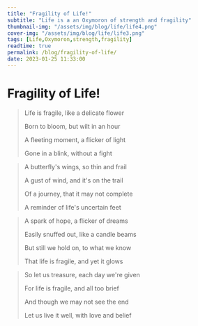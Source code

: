 ```yaml
---
title: "Fragility of Life!"
subtitle: "Life is a an Oxymoron of strength and fragility"
thumbnail-img: "/assets/img/blog/life/life4.png"
cover-img: "/assets/img/blog/life/life3.png"
tags: [Life,Oxymoron,strength,fragility]
readtime: true
permalink: /blog/fragility-of-life/
date: 2023-01-25 11:33:00
---
```

# Fragility of Life!

> Life is fragile, like a delicate flower	
>
>
> Born to bloom, but wilt in an hour
>
> A fleeting moment, a flicker of light
>
>
> Gone in a blink, without a fight

> A butterfly's wings, so thin and frail
>
>
> A gust of wind, and it's on the trail
>
>
> Of a journey, that it may not complete
>
>
> A reminder of life's uncertain feet

> A spark of hope, a flicker of dreams
>
>
> Easily snuffed out, like a candle beams
>
>
> But still we hold on, to what we know
>
>
> That life is fragile, and yet it glows

> So let us treasure, each day we're given
>
>
> For life is fragile, and all too brief
>
>
> And though we may not see the end
>
>
> Let us live it well, with love and belief
